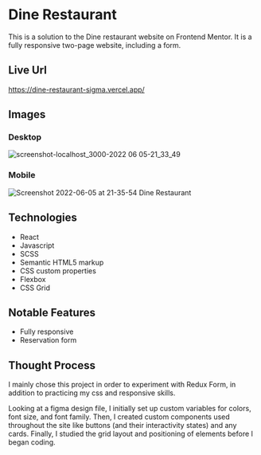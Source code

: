# Dine Restaurant

This is a solution to the Dine restaurant website on Frontend Mentor. It is a fully responsive two-page website, including a form.

## Live Url
https://dine-restaurant-sigma.vercel.app/

## Images
### Desktop
![screenshot-localhost_3000-2022 06 05-21_33_49](https://user-images.githubusercontent.com/72288176/172095504-03f5144b-a0ca-418f-b2ee-541d743477d2.png)
### Mobile
![Screenshot 2022-06-05 at 21-35-54 Dine Restaurant](https://user-images.githubusercontent.com/72288176/172095667-23572820-7112-487c-bbb8-39ceb0bd2612.png)


## Technologies
* React
* Javascript
* SCSS
* Semantic HTML5 markup
* CSS custom properties
* Flexbox
* CSS Grid


## Notable Features
* Fully responsive
* Reservation form

## Thought Process

I mainly chose this project in order to experiment with Redux Form, in addition to practicing my css and responsive skills.

Looking at a figma design file, I initially set up custom variables for colors, font size, and font family. Then, I created custom components used throughout the site like buttons (and their interactivity states) and any cards. Finally, I studied the grid layout and positioning of elements before I began coding.

